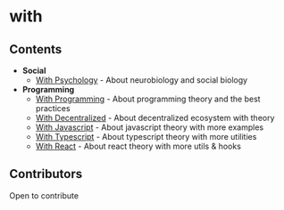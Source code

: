 # with

## Contents

- **Social**
  - [With Psychology](./with-psychology) - About neurobiology and social biology
- **Programming**
  - [With Programming](./with-programming) - About programming theory and the best practices
  - [With Decentralized](./with-decentralized) - About decentralized ecosystem with theory
  - [With Javascript](./with-javascript) - About javascript theory with more examples
  - [With Typescript](./with-typescript) - About typescript theory with more utilities
  - [With React](./with-react) - About react theory with more utils & hooks

## Contributors

Open to contribute
